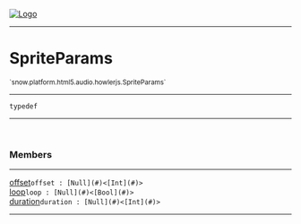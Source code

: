
[![Logo](../../../../../../images/logo.png)](../../../../../../api/index.html)

---



<h1>SpriteParams</h1>
<small>`snow.platform.html5.audio.howlerjs.SpriteParams`</small>



---

`typedef`

---

&nbsp;
&nbsp;



<h3>Members</h3> <hr/><span class="member apipage">
                <a name="offset"><a class="lift" href="#offset">offset</a></a><code class="signature apipage">offset : [Null](#)&lt;[Int](#)&gt;</code><br/></span>
            <span class="small_desc_flat"></span><span class="member apipage">
                <a name="loop"><a class="lift" href="#loop">loop</a></a><code class="signature apipage">loop : [Null](#)&lt;[Bool](#)&gt;</code><br/></span>
            <span class="small_desc_flat"></span><span class="member apipage">
                <a name="duration"><a class="lift" href="#duration">duration</a></a><code class="signature apipage">duration : [Null](#)&lt;[Int](#)&gt;</code><br/></span>
            <span class="small_desc_flat"></span>







---

&nbsp;
&nbsp;
&nbsp;
&nbsp;